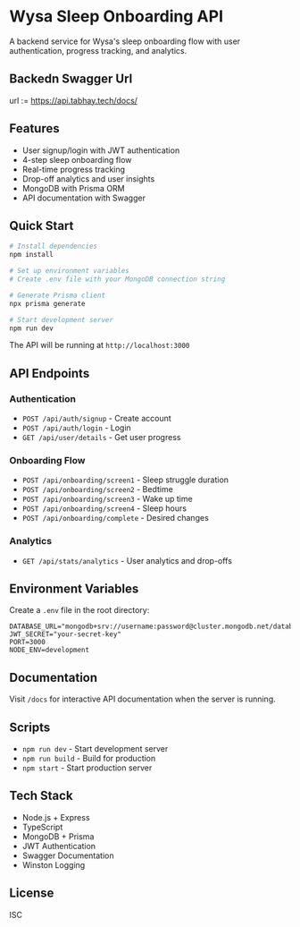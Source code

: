 # Wysa Sleep Onboarding API

A backend service for Wysa's sleep onboarding flow with user authentication, progress tracking, and analytics.

## Backedn Swagger Url
url := https://api.tabhay.tech/docs/

## Features

- User signup/login with JWT authentication
- 4-step sleep onboarding flow
- Real-time progress tracking
- Drop-off analytics and user insights
- MongoDB with Prisma ORM
- API documentation with Swagger

## Quick Start

```bash
# Install dependencies
npm install

# Set up environment variables
# Create .env file with your MongoDB connection string

# Generate Prisma client
npx prisma generate

# Start development server
npm run dev
```

The API will be running at `http://localhost:3000`

## API Endpoints

### Authentication
- `POST /api/auth/signup` - Create account
- `POST /api/auth/login` - Login
- `GET /api/user/details` - Get user progress

### Onboarding Flow
- `POST /api/onboarding/screen1` - Sleep struggle duration
- `POST /api/onboarding/screen2` - Bedtime
- `POST /api/onboarding/screen3` - Wake up time  
- `POST /api/onboarding/screen4` - Sleep hours
- `POST /api/onboarding/complete` - Desired changes

### Analytics
- `GET /api/stats/analytics` - User analytics and drop-offs

## Environment Variables

Create a `.env` file in the root directory:

```env
DATABASE_URL="mongodb+srv://username:password@cluster.mongodb.net/database"
JWT_SECRET="your-secret-key"
PORT=3000
NODE_ENV=development
```

## Documentation

Visit `/docs` for interactive API documentation when the server is running.

## Scripts

- `npm run dev` - Start development server
- `npm run build` - Build for production
- `npm start` - Start production server

## Tech Stack

- Node.js + Express
- TypeScript
- MongoDB + Prisma
- JWT Authentication
- Swagger Documentation
- Winston Logging

## License

ISC
